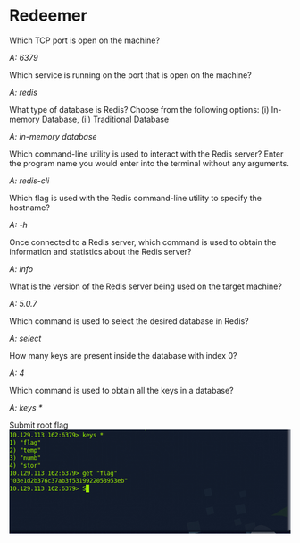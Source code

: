 Redeemer
=================

Which TCP port is open on the machine? 

_A: 6379_

Which service is running on the port that is open on the machine? 

_A: redis_

What type of database is Redis? Choose from the following options: (i) In-memory Database, (ii) Traditional Database 

_A: in-memory database_

Which command-line utility is used to interact with the Redis server? Enter the program name you would enter into the terminal without any arguments. 

_A: redis-cli_

Which flag is used with the Redis command-line utility to specify the hostname? 

_A: -h_

Once connected to a Redis server, which command is used to obtain the information and statistics about the Redis server? 

_A: info_

What is the version of the Redis server being used on the target machine? 

_A: 5.0.7_

Which command is used to select the desired database in Redis? 

_A: select_

 How many keys are present inside the database with index 0? 
 
 _A: 4_

Which command is used to obtain all the keys in a database? 

_A: keys *_

Submit root flag 
<br>
<img src="https://github.com/5cr1ptK1dd133/HackTheBox_walktroughs/blob/main/Starting_Point/Tier_0/Redeemer/screenshots/Captura%20de%20tela%20de%202024-01-05%2013-34-00.png?raw=true">    
